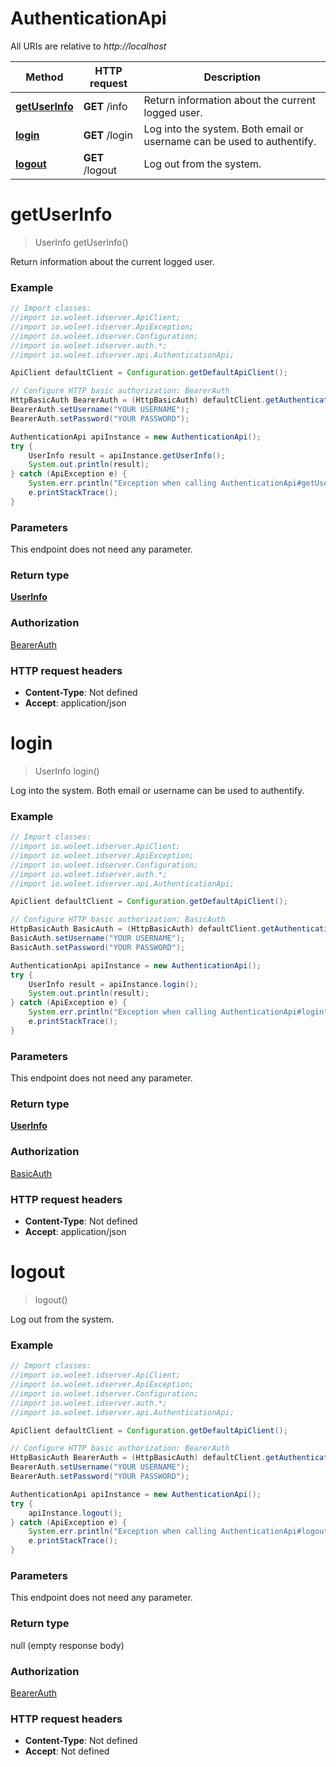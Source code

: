 # AuthenticationApi

All URIs are relative to *http://localhost*

Method | HTTP request | Description
------------- | ------------- | -------------
[**getUserInfo**](AuthenticationApi.md#getUserInfo) | **GET** /info | Return information about the current logged user.
[**login**](AuthenticationApi.md#login) | **GET** /login | Log into the system. Both email or username can be used to authentify.
[**logout**](AuthenticationApi.md#logout) | **GET** /logout | Log out from the system.


<a name="getUserInfo"></a>
# **getUserInfo**
> UserInfo getUserInfo()

Return information about the current logged user.

### Example
```java
// Import classes:
//import io.woleet.idserver.ApiClient;
//import io.woleet.idserver.ApiException;
//import io.woleet.idserver.Configuration;
//import io.woleet.idserver.auth.*;
//import io.woleet.idserver.api.AuthenticationApi;

ApiClient defaultClient = Configuration.getDefaultApiClient();

// Configure HTTP basic authorization: BearerAuth
HttpBasicAuth BearerAuth = (HttpBasicAuth) defaultClient.getAuthentication("BearerAuth");
BearerAuth.setUsername("YOUR USERNAME");
BearerAuth.setPassword("YOUR PASSWORD");

AuthenticationApi apiInstance = new AuthenticationApi();
try {
    UserInfo result = apiInstance.getUserInfo();
    System.out.println(result);
} catch (ApiException e) {
    System.err.println("Exception when calling AuthenticationApi#getUserInfo");
    e.printStackTrace();
}
```

### Parameters
This endpoint does not need any parameter.

### Return type

[**UserInfo**](UserInfo.md)

### Authorization

[BearerAuth](../README.md#BearerAuth)

### HTTP request headers

 - **Content-Type**: Not defined
 - **Accept**: application/json

<a name="login"></a>
# **login**
> UserInfo login()

Log into the system. Both email or username can be used to authentify.

### Example
```java
// Import classes:
//import io.woleet.idserver.ApiClient;
//import io.woleet.idserver.ApiException;
//import io.woleet.idserver.Configuration;
//import io.woleet.idserver.auth.*;
//import io.woleet.idserver.api.AuthenticationApi;

ApiClient defaultClient = Configuration.getDefaultApiClient();

// Configure HTTP basic authorization: BasicAuth
HttpBasicAuth BasicAuth = (HttpBasicAuth) defaultClient.getAuthentication("BasicAuth");
BasicAuth.setUsername("YOUR USERNAME");
BasicAuth.setPassword("YOUR PASSWORD");

AuthenticationApi apiInstance = new AuthenticationApi();
try {
    UserInfo result = apiInstance.login();
    System.out.println(result);
} catch (ApiException e) {
    System.err.println("Exception when calling AuthenticationApi#login");
    e.printStackTrace();
}
```

### Parameters
This endpoint does not need any parameter.

### Return type

[**UserInfo**](UserInfo.md)

### Authorization

[BasicAuth](../README.md#BasicAuth)

### HTTP request headers

 - **Content-Type**: Not defined
 - **Accept**: application/json

<a name="logout"></a>
# **logout**
> logout()

Log out from the system.

### Example
```java
// Import classes:
//import io.woleet.idserver.ApiClient;
//import io.woleet.idserver.ApiException;
//import io.woleet.idserver.Configuration;
//import io.woleet.idserver.auth.*;
//import io.woleet.idserver.api.AuthenticationApi;

ApiClient defaultClient = Configuration.getDefaultApiClient();

// Configure HTTP basic authorization: BearerAuth
HttpBasicAuth BearerAuth = (HttpBasicAuth) defaultClient.getAuthentication("BearerAuth");
BearerAuth.setUsername("YOUR USERNAME");
BearerAuth.setPassword("YOUR PASSWORD");

AuthenticationApi apiInstance = new AuthenticationApi();
try {
    apiInstance.logout();
} catch (ApiException e) {
    System.err.println("Exception when calling AuthenticationApi#logout");
    e.printStackTrace();
}
```

### Parameters
This endpoint does not need any parameter.

### Return type

null (empty response body)

### Authorization

[BearerAuth](../README.md#BearerAuth)

### HTTP request headers

 - **Content-Type**: Not defined
 - **Accept**: Not defined


